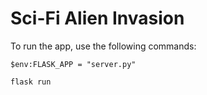 # Sci-Fi Alien Invasion

To run the app, use the following commands:

    $env:FLASK_APP = "server.py"

    flask run
